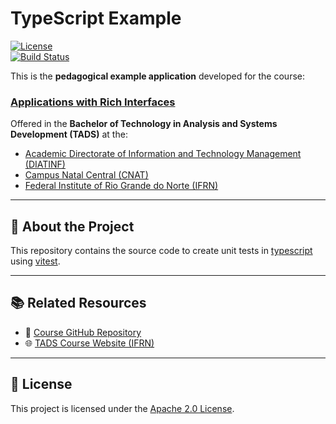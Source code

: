 # TypeScript Example

[![License](https://img.shields.io/:license-apache-blue.svg)](http://www.apache.org/licenses/LICENSE-2.0.html)  
[![Build Status](https://github.com/persapiens-classes/ifrn-ria-example/actions/workflows/node.yml/badge.svg)](https://github.com/persapiens-classes/ifrn-ria-example/actions)

This is the **pedagogical example application** developed for the course:

### [Applications with Rich Interfaces](https://github.com/persapiens-classes/ifrn-ria)

Offered in the **Bachelor of Technology in Analysis and Systems Development (TADS)** at the:

- [Academic Directorate of Information and Technology Management (DIATINF)](https://diatinf.ifrn.edu.br)  
- [Campus Natal Central (CNAT)](https://portal.ifrn.edu.br/campus/natalcentral)  
- [Federal Institute of Rio Grande do Norte (IFRN)](https://portal.ifrn.edu.br/)

---

## 🧪 About the Project

This repository contains the source code to create unit tests in [typescript](https://www.typescriptlang.org/) using [vitest](https://vitest.dev/).

---

## 📚 Related Resources

- 📘 [Course GitHub Repository](https://github.com/persapiens-classes/ifrn-ria)  
- 🌐 [TADS Course Website (IFRN)](https://sites.google.com/escolar.ifrn.edu.br/diatinf/cursos/superiores/an%C3%A1lise-e-desenvolvimento-de-sistemas?authuser=0)

---

## 📄 License

This project is licensed under the [Apache 2.0 License](http://www.apache.org/licenses/LICENSE-2.0.html).
